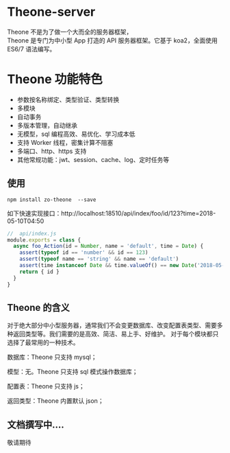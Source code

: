 # Theone-server

Theone 不是为了做一个大而全的服务器框架，  
Theone 是专门为中小型 App 打造的 API 服务器框架。它基于 koa2，全面使用 ES6/7 语法编写。

# Theone 功能特色

- 参数按名称绑定、类型验证、类型转换
- 多模块
- 自动事务
- 多版本管理，自动继承
- 无模型，sql 编程高效、易优化、学习成本低
- 支持 Worker 线程，密集计算不阻塞
- 多端口、http、https 支持
- 其他常规功能：jwt、session、cache、log、定时任务等

## 使用

```
npm install zo-theone  --save
```

如下快速实现接口：http://localhost:18510/api/index/foo/id/123?time=2018-05-10T04:50

```js
//  api/index.js
module.exports = class {
  async foo_Action(id = Number, name = 'default', time = Date) {
    assert(typeof id == 'number' && id == 123)
    assert(typeof name == 'string' && name == 'default')
    assert(time instanceof Date && time.valueOf() == new Date('2018-05-10T04:50').valueOf())
    return { id }
  }
}
```

## Theone 的含义

对于绝大部分中小型服务器，通常我们不会变更数据库、改变配置表类型、需要多种返回类型等。我们需要的是高效、简洁、易上手、好维护。
对于每个模块都只选择了最常用的一种技术。

数据库：Theone 只支持 mysql；

模型：无。Theone 只支持 sql 模式操作数据库；

配置表：Theone 只支持 js；

返回类型：Theone 内置默认 json；

## 文档撰写中....

敬请期待
